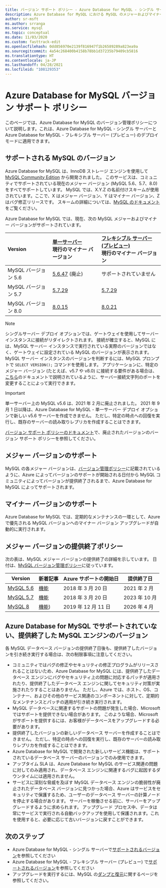 ```yaml
---
title: バージョン サポート ポリシー - Azure Database for MySQL - シングル サーバーとフレキシブル サーバー (プレビュー)
description: Azure Database for MySQL における MySQL のメジャーおよびマイナー バージョンに関するポリシーについて説明します
author: sr-msft
ms.author: srranga
ms.service: mysql
ms.topic: conceptual
ms.date: 11/03/2020
ms.custom: fasttrack-edit
ms.openlocfilehash: 0dd856970e2139f816947f1b26589289a823ea9a
ms.sourcegitcommit: 4a54c268400b4158b78bb1d37235b79409cb5816
ms.translationtype: HT
ms.contentlocale: ja-JP
ms.lasthandoff: 04/28/2021
ms.locfileid: "108129353"
---
```

# <a name="azure-database-for-mysql-version-support-policy"></a>Azure Database for MySQL バージョン サポート ポリシー

このページでは、Azure Database for MySQL のバージョン管理ポリシーについて説明します。これは、Azure Database for MySQL - シングル サーバーと Azure Database for MySQL - フレキシブル サーバー (プレビュー) のデプロイ モードに適用できます。

## <a name="supported--mysql-versions"></a>サポートされる MySQL のバージョン

Azure Database for MySQL は、InnoDB ストレージ エンジンを使用して [MySQL Community Edition](https://www.mysql.com/products/community/) から開発されました。 このサービスは、コミュニティでサポートされている現在のメジャー バージョン (MySQL 5.6、5.7、8.0) をすべてサポートしています。 MySQL では、X.Y.Z の名前付けスキームが使用されています。ここで、X はメジャー バージョン、Y はマイナー バージョン、Z はバグ修正リリースです。 スキームの詳細については、[MySQL のドキュメント](https://dev.mysql.com/doc/refman/5.7/en/which-version.html)をご覧ください。

Azure Database for MySQL では、現在、次の MySQL メジャーおよびマイナー バージョンがサポートされています。

| Version | [単一サーバー](overview.md) <br/> 現行のマイナー バージョン |[フレキシブル サーバー (プレビュー)](./flexible-server/overview.md) <br/> 現行のマイナー バージョン  |
|:-------------------|:-------------------------------------------|:---------------------------------------------|
|MySQL バージョン 5.6 |  [5.6.47](https://dev.mysql.com/doc/relnotes/mysql/5.6/en/news-5-6-47.html) (廃止) | サポートされていません|
|MySQL バージョン 5.7 | [5.7.29](https://dev.mysql.com/doc/relnotes/mysql/5.7/en/news-5-7-29.html) | [5.7.29](https://dev.mysql.com/doc/relnotes/mysql/5.7/en/news-5-7-29.html)|
|MySQL バージョン 8.0 | [8.0.15](https://dev.mysql.com/doc/relnotes/mysql/8.0/en/news-8-0-15.html) | [8.0.21](https://dev.mysql.com/doc/relnotes/mysql/8.0/en/news-8-0-21.html)|

> [!NOTE]
> シングルサーバー デプロイ オプションでは、ゲートウェイを使用してサーバー インスタンスに接続がリダイレクトされます。 接続が確立すると、MySQL には、MySQL サーバー インスタンスで実行されている実際のバージョンではなく、ゲートウェイに設定されている MySQL のバージョンが表示されます。 MySQL サーバー インスタンスのバージョンを判断するには、MySQL プロンプトで `SELECT VERSION();` コマンドを使用します。 アプリケーションに、特定のメジャー バージョン (たとえば、v5.7 や v8.0) に接続する要件がある場合は、[こちら](concepts-supported-versions.md#connect-to-a-gateway-node-that-is-running-a-specific-mysql-version)のドキュメントで説明されているように、サーバー接続文字列のポートを変更することによって実行できます。

> [!IMPORTANT]
> 単一サーバー上の MySQL v5.6 は、2021 年 2 月に廃止されました。 2021 年 9 月 1 日以降は、Azure Database for MySQL - 単一サーバー デプロイ オプションで新しい v5.6 サーバーを作成できません。 ただし、特定の時点への回復を実行し、既存のサーバーの読み取りレプリカを作成することはできます。

[バージョン サポート ポリシーのドキュメント](concepts-version-policy.md#retired-mysql-engine-versions-not-supported-in-azure-database-for-mysql)で、廃止されたバージョンのバージョン サポート ポリシーを参照してください。

## <a name="major-version-support"></a>メジャー バージョンのサポート
MySQL の各メジャー バージョンは、[バージョン管理ポリシー](https://www.mysql.com/support/eol-notice.html)に記載されているように、Azure によってバージョンのサポートが開始される日付から MySQL コミュニティによってバージョンが提供終了されるまで、Azure Database for MySQL によってサポートされます。

## <a name="minor-version-support"></a>マイナー バージョンのサポート
Azure Database for MySQL では、定期的なメンテナンスの一環として、Azure で優先される MySQL バージョンへのマイナー バージョン アップグレードが自動的に実行されます。 

## <a name="major-version-retirement-policy"></a>メジャー バージョンの提供終了ポリシー
次の表は、MySQL メジャー バージョンの提供終了の詳細を示しています。 日付は、[MySQL バージョン管理ポリシー](https://www.mysql.com/support/eol-notice.html)に従っています。

| Version | 新着記事 | Azure サポートの開始日 | 提供終了日|
| ----- | ----- | ------ | ----- |
| [MySQL 5.6](https://dev.mysql.com/doc/relnotes/mysql/5.6/en/)| [機能](https://dev.mysql.com/doc/relnotes/mysql/5.6/en/news-5-6-49.html)  | 2018 年 3 月 20 日 | 2021 年 2 月
| [MySQL 5.7](https://dev.mysql.com/doc/relnotes/mysql/5.7/en/) | [機能](https://dev.mysql.com/doc/relnotes/mysql/5.7/en/news-5-7-31.html) | 2018 年 3 月 20 日 | 2023 年 10 月
| [MySQL 8](https://mysqlserverteam.com/whats-new-in-mysql-8-0-generally-available/) | [機能](https://dev.mysql.com/doc/relnotes/mysql/8.0/en/news-8-0-21.html)) | 2019 年 12 月 11 日 | 2026 年 4 月


## <a name="retired-mysql-engine-versions-not-supported-in-azure-database-for-mysql"></a>Azure Database for MySQL でサポートされていない、提供終了した MySQL エンジンのバージョン

各 MySQL データベース バージョンの提供終了日後も、提供終了したバージョンを引き続き実行する場合は、次の制限事項に注意してください。
- コミュニティではバグの修正やセキュリティの修正プログラムがリリースされることはないため、Azure Database for MySQL には、提供終了したデータベース エンジンにバグやセキュリティ上の問題に対応するパッチが適用されたり、提供終了したデータベース エンジンに関してセキュリティ対策が実施されたりすることはありません。 ただし、Azure では、ホスト、OS、コンテナー、およびその他のサービス関連のコンポーネントに対して、定期的なメンテナンスとパッチの適用が引き続き実行されます。
- MySQL データベースに関連するサポートの問題が発生した場合、Microsoft ではサポートを提供できない場合があります。 このような場合、Microsoft がサポートを提供するには、お客様がデータベースをアップグレードする必要があります。
- 提供終了したバージョンの新しいデータベース サーバーを作成することはできません。 ただし、特定の時点への回復を実行し、既存のサーバーの読み取りレプリカを作成することはできます。
- Azure Database for MySQL で開発された新しいサービス機能は、サポートされているデータベース サーバーのバージョンでのみ使用できます。
- アップタイム SLA は、Azure Database for MySQL のサービス関連の問題に対してのみ適用され、データベース エンジンに関連するバグに起因するダウンタイムには適用されません。  
- サービスに深刻な脅威を及ぼす MySQL データベース エンジンの脆弱性が廃止されたデータベース バージョンに見つかった場合、Azure はサービスをセキュリティで保護するため、ユーザーのデータベース サーバーの計算ノードを停止する場合があります。 サーバーを稼働させる前に、サーバーをアップグレードするように求められます。 アップグレード プロセス中、データは常にサービスで実行される自動バックアップを使用して保護されます。これを使用すると、必要に応じて古いバージョンに戻すことができます。 



## <a name="next-steps"></a>次のステップ
- Azure Database for MySQL - シングル サーバーで[サポートされるバージョン](./concepts-supported-versions.md)を参照してください
- Azure Database for MySQL - フレキシブル サーバー (プレビュー) で[サポートされるバージョン](flexible-server/concepts-supported-versions.md)を参照してください
- アップグレードを実行するには、MySQL の[ダンプと復元](./concepts-migrate-dump-restore.md)に関するページを参照してください。